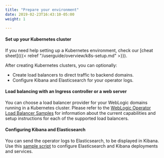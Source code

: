 ```yaml
---
title: "Prepare your environment"
date: 2019-02-23T16:43:10-05:00
weight: 1

---
```



#### Set up your Kubernetes cluster

If you need help setting up a Kubernetes environment, check our [cheat sheet]({{< relref "/userguide/overview/k8s-setup.md" >}}).

After creating Kubernetes clusters, you can optionally:

* Create load balancers to direct traffic to backend domains.
* Configure Kibana and Elasticsearch for your operator logs.


#### Load balancing with an Ingress controller or a web server

You can choose a load balancer provider for your WebLogic domains running in a Kubernetes cluster. Please refer to the [WebLogic Operator Load Balancer Samples](https://github.com/oracle/weblogic-kubernetes-operator/blob/master/kubernetes/samples/charts/README.md) for information about the current capabilities and setup instructions for each of the supported load balancers.


#### Configuring Kibana and Elasticsearch

You can send the operator logs to Elasticsearch, to be displayed in Kibana. Use
this [sample script](https://github.com/oracle/weblogic-kubernetes-operator/blob/master/kubernetes/samples/scripts/elasticsearch-and-kibana/README.md) to configure Elasticsearch and Kibana deployments and services.
